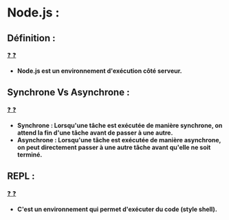 # Node.js :

## Définition :

[:question: :question:](def.md)

- **Node.js est un environnement d'exécution côté serveur.**

## Synchrone Vs Asynchrone :

[:question: :question:](synchroneVsAsynchrone.md)

- **Synchrone : Lorsqu'une tâche est exécutée de manière synchrone, on attend la fin d'une tâche avant de passer à une autre.**
- **Asynchrone : Lorsqu'une tâche est exécutée de manière asynchrone, on peut directement passer à une autre tâche avant qu'elle ne soit terminé.**

## REPL :

[:question: :question:](repl.md)

- **C'est un environnement qui permet d'exécuter du code (style shell).**
